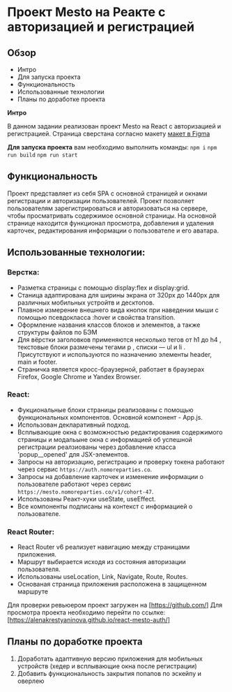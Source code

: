 # Проект Mesto на Реакте с авторизацией и регистрацией

## Обзор
* Интро
* Для запуска проекта
* Функциональность
* Использованные технологии
* Планы по доработке проекта

**Интро**

В данном задании реализован проект Mesto на React с авторизацией и регистрацией.
Страница сверстана согласно макету [макет в Figma](https://www.figma.com/file/2cn9N9jSkmxD84oJik7xL7/JavaScript.-Sprint-4?node-id=28212%3A155)

**Для запуска проекта**
вам необходимо выполнить команды:
`npm i`
`npm run build`
`npm run start`

## Функциональность
Проект представляет из себя SPA с основной страницей и окнами регистрации и авторизации пользователей.
Проект позволяет пользователям зарегистрироваться и авторизоваться на сервере, чтобы просматривать содержимое основной страницы. 
На основной странице находится функционал просмотра, добавления и удаления карточек, редактирования информации о пользователе и его аватара.


## Использованные технологии:
### Верстка:
- Разметка страницы с помощью display:flex и display:grid.
- Станица адаптирована для ширины экрана от 320px до 1440px для различных мобильных устройтв и десктопов.
- Плавное измерение внешнего вида кнопок при наведении мыши с помощью псевдокласса :hover и свойства transition.
- Оформление названия классов блоков и элементов, а также структуры файлов по БЭМ
- Для вёрстки заголовков применяются несколько тегов от h1 до h4 , текстовые блоки размечены тегами p , списки — ul и li . Присутствуют и используются по назначению элементы header, main и footer.
- Страничка является кросс-браузерной, работает в браузерах Firefox, Google Chrome и Yandex Browser.
### React:
- Фукциональные блоки страницы реализованы с помощью функциональных компонентов. Основной компонент - App.js.
- Использован декларативный подход.
- Всплывающие окна с возможностью редактирования содержимого страницы и модальыне окна с информацией об успешной регистрации реалзиованы через добавление класса 'popup__opened' для JSX-элементов.
- Запросы на авторизацию, регистрацию и проверку токена работают через сервис `https://auth.nomoreparties.co`.
- Запросы на добавление карточек и изменение информации о пользователе работают через сервис `https://mesto.nomoreparties.co/v1/cohort-47`.
- Использованы Реакт-хуки useState, useEffect.
- Все компоненты подписаны на контекст с информацией о пользователе.

### React Router:
- React Router v6 реализует навигацию между страницами приложения.
- Маршрут выбирается исходя из состояния авторизации пользователя.
- Использованы useLocation, Link, Navigate, Route, Routes.
- Основаная страница приложения расположена в защищенном маршруте

 Для проверки ревьюером проект загружен на [https://github.com/]
 Для просмотра проекта необходимо перейти по ссылке: [https://alenakrestyaninova.github.io/react-mesto-auth/]


## Планы по доработке проекта
1. Доработать адаптивную версию приложения для мобильных устройств (хедер и всплывающие окна после регистрации)
2. Добавить функциональность закрытия попапов по эскейпу и оверлею